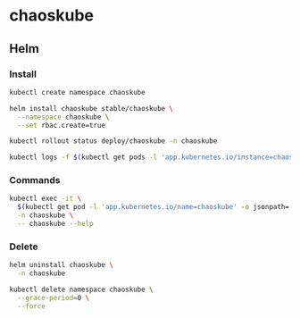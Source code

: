 # chaoskube

## Helm

### Install

```sh
kubectl create namespace chaoskube
```

```sh
helm install chaoskube stable/chaoskube \
  --namespace chaoskube \
  --set rbac.create=true
```

```sh
kubectl rollout status deploy/chaoskube -n chaoskube
```

```sh
kubectl logs -f $(kubectl get pods -l 'app.kubernetes.io/instance=chaoskube' -o jsonpath='{.items[0].metadata.name}' -n chaoskube) -n chaoskube
```

### Commands

```sh
kubectl exec -it \
  $(kubectl get pod -l 'app.kubernetes.io/name=chaoskube' -o jsonpath='{.items[0].metadata.name}' -n chaoskube) \
  -n chaoskube \
  -- chaoskube --help
```

### Delete

```sh
helm uninstall chaoskube \
  -n chaoskube

kubectl delete namespace chaoskube \
  --grace-period=0 \
  --force
```
